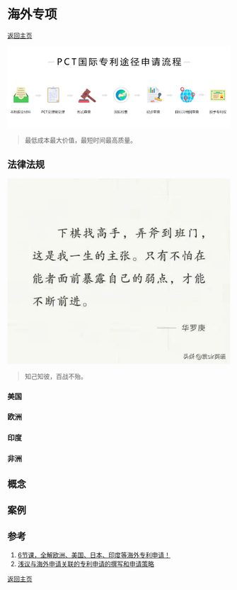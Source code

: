 # 海外专项
[返回主页](/)

![](/img/PCTprocess.jpeg)
> 最低成本最大价值，最短时间最高质量。

## 法律法规

![](/img/benchmarking.jpeg)
> 知己知彼，百战不殆。

### 美国

### 欧洲

### 印度

### 非洲

## 概念

## 案例

## 参考

1. [6节课，全解欧洲、美国、日本、印度等海外专利申请！](http://www.iprdaily.cn/article_21962.html)
2. [浅议与海外申请关联的专利申请的撰写和申请策略](https://www.jianshu.com/p/08532fa485cc)

[返回主页](/)
